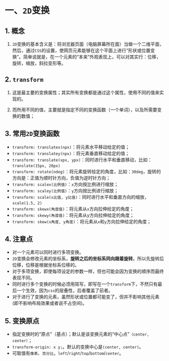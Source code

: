 # 一、`2D`变换

## 1. 概念

1. `2D`变换的基本含义是：将浏览器页面（电脑屏幕所在面）当做一个二维平面，然后，通过`CSS`的设置，使网页元素能够在这个平面上进行“形状或位置变换”。简单说就是，在一个元素的“本来”外观表现上，可以对其实行：位移，旋转，缩放，斜拉变形等。

## 2. `transform`

1. 这是最主要的变换属性；其实所有变换都是通过这个属性，使用不同的值来实现的。

2. 而所用不同的值，主要就是指定不同的变换函数（一个单词），以及所需要变换的数值；

## 3. 常用`2D`变换函数

  - `transform: translatex(npx)`：将元素水平移动给定的值；
  - `transform: translatey(npx)`：将元素垂直移动给定的值；
  - `transform: translate(xpx, ypx)`：同时进行水平和垂直移动，比如：`translate(15px, 20px)`
  - `transform: rotate(ndeg)`：将元素旋转给定的角度，比如：`30deg`，旋转的方向是：正值为顺时针方向，负值为逆时针方向；
  - `transform: scalex(比例值)`：`x`方向按比例进行缩放；
  - `transform: scaley(比例值)`：`y`方向按比例进行缩放；
  - `transform: scale(x比值, y比值)`：同时进行水平和垂直方向的缩放，`scale(1.5, 2)`
  - `transform: skewx(角度值)`：将元素从`x`方向拉伸给定的角度；
  - `transform: skewy(角度值)`：将元素从y方向拉伸给定的角度；
  - `transform: skew(x角度, y角度)`：将元素从`x`和`y`方向拉伸给定的角度；

## 4. 注意点

  - 对一个元素可以同时进行多项变换。
  - `2D`变换会修改元素的坐标系，**旋转之后的坐标系同向跟着旋转**。所以先旋转后位移，位移是根据坐标系位移的。
  - 对于多项变换，即使每项设定的参数一样，但也可能会因为变换的顺序而最终表现不同。
  - 同时进行多个变换的时候必须用简写，即写在一个`transform`下，不然只有最后一个生效，因为`css`的层叠性，后者覆盖了前者。
  - 对于进行了变换的元素，虽然形状或位置都可能变了，但并不影响其他元素(即不影响布局效果或者说不占空间)。

## 5.  变换原点
  - 指定变换时的“原点”（基点）；默认是该变换元素的“中心点”`（center, center）`；
  - `transform-origin: x y;`。默认的变换中心是`(center, center)`。
  - 可取值有`像素`、`百分比`，`left`/`right`/`top`/`bottom`/`center`。